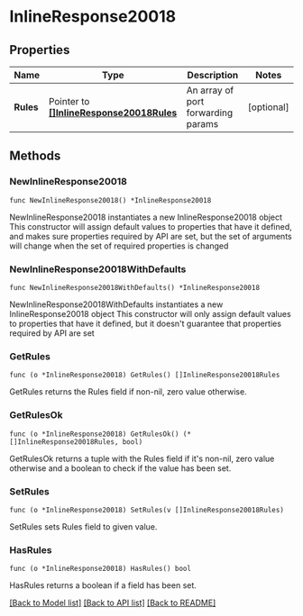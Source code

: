 # InlineResponse20018

## Properties

Name | Type | Description | Notes
------------ | ------------- | ------------- | -------------
**Rules** | Pointer to [**[]InlineResponse20018Rules**](InlineResponse20018Rules.md) | An array of port forwarding params | [optional] 

## Methods

### NewInlineResponse20018

`func NewInlineResponse20018() *InlineResponse20018`

NewInlineResponse20018 instantiates a new InlineResponse20018 object
This constructor will assign default values to properties that have it defined,
and makes sure properties required by API are set, but the set of arguments
will change when the set of required properties is changed

### NewInlineResponse20018WithDefaults

`func NewInlineResponse20018WithDefaults() *InlineResponse20018`

NewInlineResponse20018WithDefaults instantiates a new InlineResponse20018 object
This constructor will only assign default values to properties that have it defined,
but it doesn't guarantee that properties required by API are set

### GetRules

`func (o *InlineResponse20018) GetRules() []InlineResponse20018Rules`

GetRules returns the Rules field if non-nil, zero value otherwise.

### GetRulesOk

`func (o *InlineResponse20018) GetRulesOk() (*[]InlineResponse20018Rules, bool)`

GetRulesOk returns a tuple with the Rules field if it's non-nil, zero value otherwise
and a boolean to check if the value has been set.

### SetRules

`func (o *InlineResponse20018) SetRules(v []InlineResponse20018Rules)`

SetRules sets Rules field to given value.

### HasRules

`func (o *InlineResponse20018) HasRules() bool`

HasRules returns a boolean if a field has been set.


[[Back to Model list]](../README.md#documentation-for-models) [[Back to API list]](../README.md#documentation-for-api-endpoints) [[Back to README]](../README.md)


